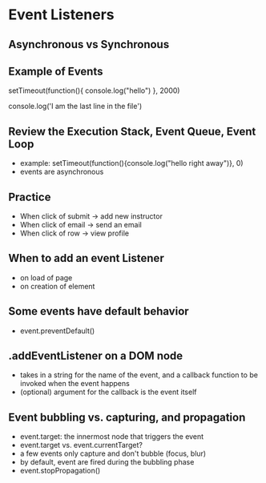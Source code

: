 # Event Listeners

## Asynchronous vs Synchronous

## Example of Events

setTimeout(function(){
  console.log("hello")
}, 2000)

console.log('I am the last line in the file')

## Review the Execution Stack, Event Queue, Event Loop
- example: setTimeout(function(){console.log("hello right away")}, 0)
- events are asynchronous

## Practice
- When click of submit -> add new instructor
- When click of email -> send an email
- When click of row -> view profile

## When to add an event Listener
- on load of page
- on creation of element

## Some events have default behavior
- event.preventDefault()

## .addEventListener on a DOM node
- takes in a string for the name of the event, and a callback function to be invoked when the event happens
- (optional) argument for the callback is the event itself

## Event bubbling vs. capturing, and propagation
- event.target: the innermost node that triggers the event
- event.target vs. event.currentTarget?
- a few events only capture and don't bubble (focus, blur)
- by default, event are fired during the bubbling phase
- event.stopPropagation()
